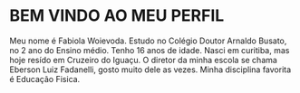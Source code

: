 # BEM VINDO AO MEU PERFIL
Meu nome é Fabiola Woievoda.
Estudo no Colégio Doutor Arnaldo Busato, no 2 ano do Ensino médio.
Tenho 16 anos de idade.
Nasci em curitiba, mas hoje resído em Cruzeiro do Iguaçu.
O diretor da minha escola se chama Eberson Luiz Fadanelli, gosto muito dele as vezes.
Minha disciplina favorita é Educação Fisica.
